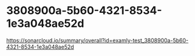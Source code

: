 # 3808900a-5b60-4321-8534-1e3a048ae52d
https://sonarcloud.io/summary/overall?id=examly-test_3808900a-5b60-4321-8534-1e3a048ae52d
